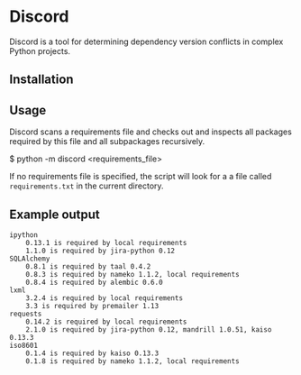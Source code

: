 Discord
=======

Discord is a tool for determining dependency version conflicts in complex
Python projects.

Installation
------------


Usage
-----

Discord scans a requirements file and checks out and inspects all packages
required by this file and all subpackages recursively.

$ python -m discord \<requirements_file\>

If no requirements file is specified, the script will look for a a file called
`requirements.txt` in the current directory.

Example output
--------------

```
ipython
    0.13.1 is required by local requirements
    1.1.0 is required by jira-python 0.12
SQLAlchemy
    0.8.1 is required by taal 0.4.2
    0.8.3 is required by nameko 1.1.2, local requirements
    0.8.4 is required by alembic 0.6.0
lxml
    3.2.4 is required by local requirements
    3.3 is required by premailer 1.13
requests
    0.14.2 is required by local requirements
    2.1.0 is required by jira-python 0.12, mandrill 1.0.51, kaiso 0.13.3
iso8601
    0.1.4 is required by kaiso 0.13.3
    0.1.8 is required by nameko 1.1.2, local requirements
```

